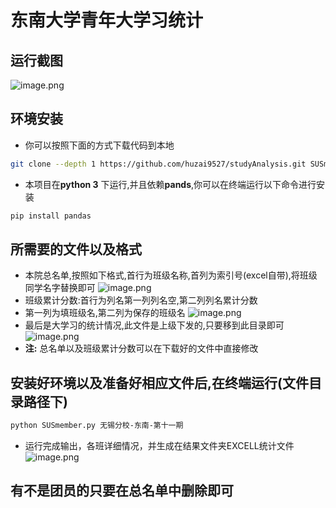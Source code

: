 # 东南大学青年大学习统计

## 运行截图
![image.png](https://i.loli.net/2020/10/21/l7APkWE1cm9yTvS.png)
## 环境安装
- 你可以按照下面的方式下载代码到本地
 ```bash
 git clone --depth 1 https://github.com/huzai9527/studyAnalysis.git SUSmember-dev
 ```
- 本项目在**python 3** 下运行,并且依赖**pands**,你可以在终端运行以下命令进行安装
```bash
pip install pandas
```
## 所需要的文件以及格式
- 本院总名单,按照如下格式,首行为班级名称,首列为索引号(excel自带),将班级同学名字替换即可
![image.png](https://i.loli.net/2020/10/21/jMKtVx8bW1lAL9H.png)
- 班级累计分数:首行为列名第一列列名空,第二列列名累计分数
- 第一列为填班级名,第二列为保存的班级名
![image.png](https://i.loli.net/2020/10/21/Lh3eE9PY6QZqMzA.png)
- 最后是大学习的统计情况,此文件是上级下发的,只要移到此目录即可
![image.png](https://i.loli.net/2020/10/21/5hxkHRVJbCaXBpQ.png)
- **注:** 总名单以及班级累计分数可以在下载好的文件中直接修改
## 安装好环境以及准备好相应文件后,在终端运行(文件目录路径下)
```bash
python SUSmember.py 无锡分校-东南-第十一期
```
- 运行完成输出，各班详细情况，并生成在结果文件夹EXCELL统计文件
![image.png](https://i.loli.net/2020/10/21/ZxTS6I9LuAtCnGY.png)

## 有不是团员的只要在总名单中删除即可
